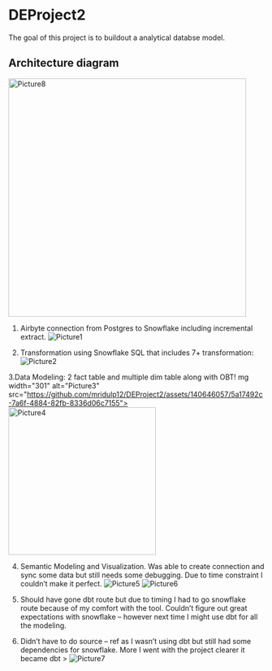 # DEProject2
The goal of this project is to buildout a analytical databse model. 

## Architecture diagram
<img width="468" alt="Picture8" src="https://github.com/mridulp12/DEProject2/assets/140646057/a65a27f9-bc89-45ca-929c-da826c77653e">

1. Airbyte connection from Postgres to Snowflake including incremental extract.
   ![Picture1](https://github.com/mridulp12/DEProject2/assets/140646057/f28a79ff-9b20-4fcb-b410-a9884af3a669)

  2. Transformation using Snowflake SQL that includes 7+ transformation:
![Picture2](https://github.com/mridulp12/DEProject2/assets/140646057/c28f96d6-81b7-45c7-a0d9-1d206c3ff6ac)

3.Data Modeling: 2 fact table and multiple dim table along with OBT!
mg width="301" alt="Picture3" src="https://github.com/mridulp12/DEProject2/assets/140646057/5a17492c-7a6f-4884-82fb-8336d06c7155">
<img width="290" alt="Picture4" src="https://github.com/mridulp12/DEProject2/assets/140646057/e24f39f8-0f63-415d-8f89-8e8ecb36808d">

4. Semantic Modeling and Visualization. Was able to create connection and sync some data but still needs some debugging. Due to time constraint I couldn’t make it perfect.
   ![Picture5](https://github.com/mridulp12/DEProject2/assets/140646057/626b209b-3609-4b19-8480-2fd16323d4bb)
![Picture6](https://github.com/mridulp12/DEProject2/assets/140646057/e76169ef-378f-45ce-941c-9c1fa2d65ed5)

5. Should have gone dbt route but due to timing I had to go snowflake route because of my  comfort with the tool. Couldn’t figure out great expectations with snowflake – however next time I might use dbt for all the modeling. 

6. Didn’t have to do source – ref as I wasn’t using dbt but still had some dependencies for snowflake. More I went with the project clearer it became dbt >
![Picture7](https://github.com/mridulp12/DEProject2/assets/140646057/7b3d1aa8-84d4-41e4-8af1-da7495e201cd)
